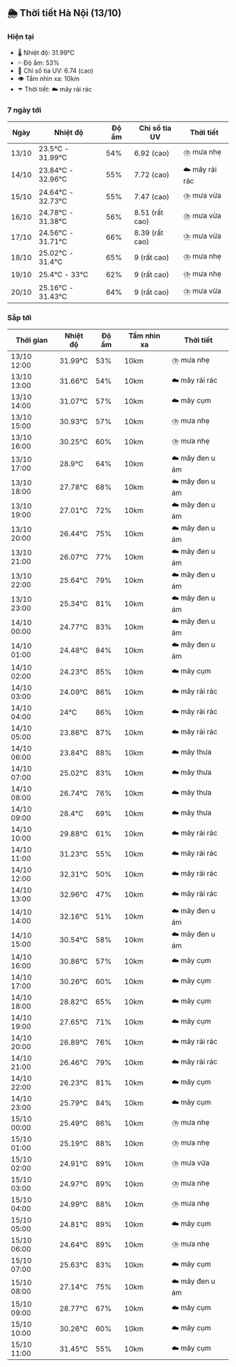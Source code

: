 ## 🌦️ Thời tiết Hà Nội (13/10)

### Hiện tại

- 🌡️ Nhiệt độ: 31.99℃
- 💦 Độ ẩm: 53%
- 🌟 Chỉ số tia UV: 6.74 (cao)
- 👁️ Tầm nhìn xa: 10km
- ☂️ Thời tiết: ☁️ mây rải rác

### 7 ngày tới

| Ngày | Nhiệt độ | Độ ẩm | Chỉ số tia UV | Thời tiết |
| --- | --- | --- | --- | --- |
| 13/10 | 23.5℃ - 31.99℃ | 54% | 6.92 (cao) | ⛈️ mưa nhẹ |
| 14/10 | 23.84℃ - 32.96℃ | 55% | 7.72 (cao) | ☁️ mây rải rác |
| 15/10 | 24.64℃ - 32.73℃ | 55% | 7.47 (cao) | ⛈️ mưa vừa |
| 16/10 | 24.78℃ - 31.38℃ | 56% | 8.51 (rất cao) | ⛈️ mưa vừa |
| 17/10 | 24.56℃ - 31.71℃ | 66% | 8.39 (rất cao) | ⛈️ mưa vừa |
| 18/10 | 25.02℃ - 31.4℃ | 65% | 9 (rất cao) | ⛈️ mưa nhẹ |
| 19/10 | 25.4℃ - 33℃ | 62% | 9 (rất cao) | ⛈️ mưa nhẹ |
| 20/10 | 25.16℃ - 31.43℃ | 64% | 9 (rất cao) | ⛈️ mưa vừa |

### Sắp tới

| Thời gian | Nhiệt độ | Độ ẩm | Tầm nhìn xa | Thời tiết |
| --- | --- | --- | --- | --- |
| 13/10 12:00 | 31.99℃ | 53% | 10km | ⛈️ mưa nhẹ |
| 13/10 13:00 | 31.66℃ | 54% | 10km | ☁️ mây rải rác |
| 13/10 14:00 | 31.07℃ | 57% | 10km | ☁️ mây cụm |
| 13/10 15:00 | 30.93℃ | 57% | 10km | ⛈️ mưa nhẹ |
| 13/10 16:00 | 30.25℃ | 60% | 10km | ⛈️ mưa nhẹ |
| 13/10 17:00 | 28.9℃ | 64% | 10km | ☁️ mây đen u ám |
| 13/10 18:00 | 27.78℃ | 68% | 10km | ☁️ mây đen u ám |
| 13/10 19:00 | 27.01℃ | 72% | 10km | ☁️ mây đen u ám |
| 13/10 20:00 | 26.44℃ | 75% | 10km | ☁️ mây đen u ám |
| 13/10 21:00 | 26.07℃ | 77% | 10km | ☁️ mây đen u ám |
| 13/10 22:00 | 25.64℃ | 79% | 10km | ☁️ mây đen u ám |
| 13/10 23:00 | 25.34℃ | 81% | 10km | ☁️ mây đen u ám |
| 14/10 00:00 | 24.77℃ | 83% | 10km | ☁️ mây đen u ám |
| 14/10 01:00 | 24.48℃ | 84% | 10km | ☁️ mây đen u ám |
| 14/10 02:00 | 24.23℃ | 85% | 10km | ☁️ mây cụm |
| 14/10 03:00 | 24.09℃ | 86% | 10km | ☁️ mây rải rác |
| 14/10 04:00 | 24℃ | 86% | 10km | ☁️ mây rải rác |
| 14/10 05:00 | 23.86℃ | 87% | 10km | ☁️ mây rải rác |
| 14/10 06:00 | 23.84℃ | 88% | 10km | ☁️ mây thưa |
| 14/10 07:00 | 25.02℃ | 83% | 10km | ☁️ mây thưa |
| 14/10 08:00 | 26.74℃ | 76% | 10km | ☁️ mây thưa |
| 14/10 09:00 | 28.4℃ | 69% | 10km | ☁️ mây thưa |
| 14/10 10:00 | 29.88℃ | 61% | 10km | ☁️ mây rải rác |
| 14/10 11:00 | 31.23℃ | 55% | 10km | ☁️ mây rải rác |
| 14/10 12:00 | 32.31℃ | 50% | 10km | ☁️ mây rải rác |
| 14/10 13:00 | 32.96℃ | 47% | 10km | ☁️ mây rải rác |
| 14/10 14:00 | 32.16℃ | 51% | 10km | ☁️ mây đen u ám |
| 14/10 15:00 | 30.54℃ | 58% | 10km | ☁️ mây đen u ám |
| 14/10 16:00 | 30.86℃ | 57% | 10km | ☁️ mây cụm |
| 14/10 17:00 | 30.26℃ | 60% | 10km | ☁️ mây cụm |
| 14/10 18:00 | 28.82℃ | 65% | 10km | ☁️ mây cụm |
| 14/10 19:00 | 27.65℃ | 71% | 10km | ☁️ mây cụm |
| 14/10 20:00 | 26.89℃ | 76% | 10km | ☁️ mây rải rác |
| 14/10 21:00 | 26.46℃ | 79% | 10km | ☁️ mây rải rác |
| 14/10 22:00 | 26.23℃ | 81% | 10km | ☁️ mây cụm |
| 14/10 23:00 | 25.79℃ | 84% | 10km | ☁️ mây cụm |
| 15/10 00:00 | 25.49℃ | 86% | 10km | ⛈️ mưa nhẹ |
| 15/10 01:00 | 25.19℃ | 88% | 10km | ⛈️ mưa nhẹ |
| 15/10 02:00 | 24.91℃ | 89% | 10km | ⛈️ mưa vừa |
| 15/10 03:00 | 24.97℃ | 89% | 10km | ⛈️ mưa nhẹ |
| 15/10 04:00 | 24.99℃ | 88% | 10km | ⛈️ mưa nhẹ |
| 15/10 05:00 | 24.81℃ | 89% | 10km | ☁️ mây cụm |
| 15/10 06:00 | 24.64℃ | 89% | 10km | ⛈️ mưa nhẹ |
| 15/10 07:00 | 25.63℃ | 83% | 10km | ☁️ mây cụm |
| 15/10 08:00 | 27.14℃ | 75% | 10km | ☁️ mây đen u ám |
| 15/10 09:00 | 28.77℃ | 67% | 10km | ☁️ mây cụm |
| 15/10 10:00 | 30.26℃ | 60% | 10km | ☁️ mây cụm |
| 15/10 11:00 | 31.45℃ | 55% | 10km | ☁️ mây cụm |
